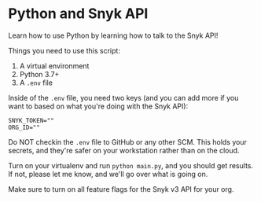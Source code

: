 # Python and Snyk API

Learn how to use Python by learning how to talk to the Snyk API!

Things you need to use this script:

1. A virtual environment
2. Python 3.7+
3. A `.env` file

Inside of the `.env` file, you need two keys (and you can add more if you want to based on what you're doing with the Snyk API):

```
SNYK_TOKEN=""
ORG_ID=""
```

Do NOT checkin the `.env` file to GitHub or any other SCM. This holds your secrets, and they're safer on your workstation rather than on the cloud.

Turn on your virtualenv and run `python main.py`, and you should get results. If not, please let me know, and we'll go over what is going on.

Make sure to turn on all feature flags for the Snyk v3 API for your org.
